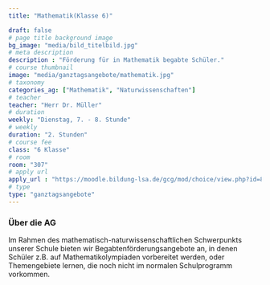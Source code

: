 ```yaml
---
title: "Mathematik(Klasse 6)"

draft: false
# page title background image
bg_image: "media/bild_titelbild.jpg"
# meta description
description : "Förderung für in Mathematik begabte Schüler."
# course thumbnail
image: "media/ganztagsangebote/mathematik.jpg"
# taxonomy
categories_ag: ["Mathematik", "Naturwissenschaften"]
# teacher
teacher: "Herr Dr. Müller"
# duration
weekly: "Dienstag, 7. - 8. Stunde"
# weekly
duration: "2. Stunden"
# course fee
class: "6 Klasse"
# room
room: "307"
# apply url
apply_url : "https://moodle.bildung-lsa.de/gcg/mod/choice/view.php?id=828"
# type
type: "ganztagsangebote"
---
```



### Über die AG

Im Rahmen des mathematisch-naturwissenschaftlichen Schwerpunkts unserer Schule bieten wir Begabtenförderungsangebote an, in denen Schüler z.B. auf Mathematikolympiaden vorbereitet werden, oder Themengebiete lernen, die noch nicht im normalen Schulprogramm vorkommen.
